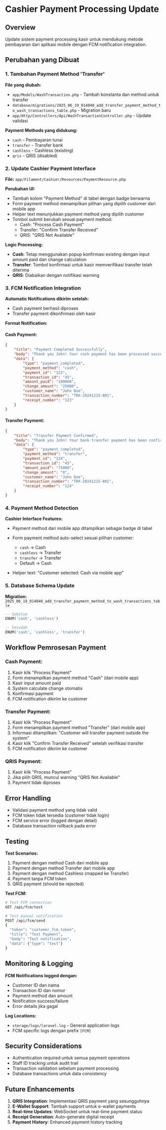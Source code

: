 # Cashier Payment Processing Update

## Overview

Update sistem payment processing kasir untuk mendukung metode pembayaran dari aplikasi mobile dengan FCM notification integration.

## Perubahan yang Dibuat

### 1. **Tambahan Payment Method 'Transfer'**

**File yang diubah:**

-   `app/Models/WashTransaction.php` - Tambah konstanta dan method untuk transfer
-   `database/migrations/2025_06_19_014040_add_transfer_payment_method_to_wash_transactions_table.php` - Migration baru
-   `app/Http/Controllers/Api/WashTransactionController.php` - Update validasi

**Payment Methods yang didukung:**

-   `cash` - Pembayaran tunai
-   `transfer` - Transfer bank
-   `cashless` - Cashless (existing)
-   `qris` - QRIS (disabled)

### 2. **Update Cashier Payment Interface**

**File:** `app/Filament/Cashier/Resources/PaymentResource.php`

**Perubahan UI:**

-   Tambah kolom "Payment Method" di tabel dengan badge berwarna
-   Form payment method menampilkan pilihan yang dipilih customer dari mobile app
-   Helper text menunjukkan payment method yang dipilih customer
-   Tombol submit berubah sesuai payment method:
    -   Cash: "Process Cash Payment"
    -   Transfer: "Confirm Transfer Received"
    -   QRIS: "QRIS Not Available"

**Logic Processing:**

-   **Cash**: Tetap menggunakan popup konfirmasi existing dengan input amount paid dan change calculation
-   **Transfer**: Tombol konfirmasi untuk kasir memverifikasi transfer telah diterima
-   **QRIS**: Diabaikan dengan notifikasi warning

### 3. **FCM Notification Integration**

**Automatic Notifications dikirim setelah:**

-   Cash payment berhasil diproses
-   Transfer payment dikonfirmasi oleh kasir

**Format Notification:**

#### Cash Payment:

```json
{
    "title": "Payment Completed Successfully",
    "body": "Thank you John! Your cash payment has been processed successfully. Amount paid: IDR 75,000, Change: IDR 25,000",
    "data": {
        "type": "payment_completed",
        "payment_method": "cash",
        "payment_id": "123",
        "transaction_id": "45",
        "amount_paid": "100000",
        "change_amount": "25000",
        "customer_name": "John Doe",
        "transaction_number": "TRX-20241215-001",
        "receipt_number": "123"
    }
}
```

#### Transfer Payment:

```json
{
    "title": "Transfer Payment Confirmed",
    "body": "Thank you John! Your bank transfer payment has been confirmed by our cashier. Amount: IDR 75,000",
    "data": {
        "type": "payment_completed",
        "payment_method": "transfer",
        "payment_id": "124",
        "transaction_id": "45",
        "amount_paid": "75000",
        "change_amount": "0",
        "customer_name": "John Doe",
        "transaction_number": "TRX-20241215-001",
        "receipt_number": "124"
    }
}
```

### 4. **Payment Method Detection**

**Cashier Interface Features:**

-   Payment method dari mobile app ditampilkan sebagai badge di tabel
-   Form payment method auto-select sesuai pilihan customer:

    -   `cash` → Cash
    -   `cashless` → Transfer
    -   `transfer` → Transfer
    -   Default → Cash

-   Helper text: "Customer selected: Cash via mobile app"

### 5. **Database Schema Update**

**Migration:** `2025_06_19_014040_add_transfer_payment_method_to_wash_transactions_table`

```sql
-- Sebelum
ENUM('cash', 'cashless')

-- Sesudah
ENUM('cash', 'cashless', 'transfer')
```

## Workflow Pemrosesan Payment

### Cash Payment:

1. Kasir klik "Process Payment"
2. Form menampilkan payment method "Cash" (dari mobile app)
3. Kasir input amount paid
4. System calculate change otomatis
5. Konfirmasi payment
6. FCM notification dikirim ke customer

### Transfer Payment:

1. Kasir klik "Process Payment"
2. Form menampilkan payment method "Transfer" (dari mobile app)
3. Informasi ditampilkan: "Customer will transfer payment outside the system"
4. Kasir klik "Confirm Transfer Received" setelah verifikasi transfer
5. FCM notification dikirim ke customer

### QRIS Payment:

1. Kasir klik "Process Payment"
2. Jika pilih QRIS, muncul warning "QRIS Not Available"
3. Payment tidak diproses

## Error Handling

-   Validasi payment method yang tidak valid
-   FCM token tidak tersedia (customer tidak login)
-   FCM service error (logged dengan detail)
-   Database transaction rollback pada error

## Testing

**Test Scenarios:**

1. Payment dengan method Cash dari mobile app
2. Payment dengan method Transfer dari mobile app
3. Payment dengan method Cashless (mapped ke Transfer)
4. Payment tanpa FCM token
5. QRIS payment (should be rejected)

**Test FCM:**

```bash
# Test FCM connection
GET /api/fcm/test

# Test manual notification
POST /api/fcm/send
{
  "token": "customer_fcm_token",
  "title": "Test Payment",
  "body": "Test notification",
  "data": {"type": "test"}
}
```

## Monitoring & Logging

**FCM Notifications logged dengan:**

-   Customer ID dan nama
-   Transaction ID dan nomor
-   Payment method dan amount
-   Notification success/failure
-   Error details jika gagal

**Log Locations:**

-   `storage/logs/laravel.log` - General application logs
-   FCM specific logs dengan prefix `[FCM]`

## Security Considerations

-   Authentication required untuk semua payment operations
-   Staff ID tracking untuk audit trail
-   Transaction validation sebelum payment processing
-   Database transactions untuk data consistency

## Future Enhancements

1. **QRIS Integration**: Implementasi QRIS payment yang sesungguhnya
2. **E-Wallet Support**: Tambah support untuk e-wallet payments
3. **Real-time Updates**: WebSocket untuk real-time payment status
4. **Receipt Generation**: Auto-generate digital receipt
5. **Payment History**: Enhanced payment history tracking
